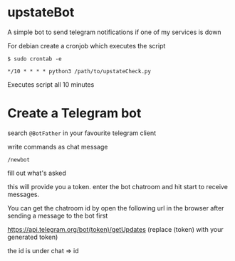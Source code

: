# upstateBot
A simple bot to send telegram notifications if one of my services is down

For debian create a cronjob which executes the script

`$ sudo crontab -e`

`*/10 * * * * python3 /path/to/upstateCheck.py`

Executes script all 10 minutes

# Create a Telegram bot

search `@BotFather` in your favourite telegram client

write commands as chat message

`/newbot`

fill out what's asked

this will provide you a token. enter the bot chatroom and hit start to receive messages.

You can get the chatroom id by open the following url in the browser after sending a message to the bot first

https://api.telegram.org/bot(token)/getUpdates (replace (token) with your generated token)
  
the id is under chat => id

